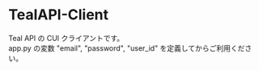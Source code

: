 # TealAPI-Client
Teal API の CUI クライアントです。  
app.py の変数 "email", "password", "user_id" を定義してからご利用ください。
